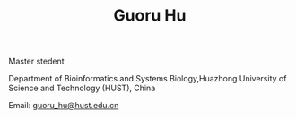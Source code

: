 ﻿---
# Display name
title: Guoru Hu

# Username (this should match the folder name)
authors:
- Guoru Hu

# Is this the primary user of the site?
superuser: false

# Role/position
role: Master student of Chen Lab

# Organizations/Affiliations
organizations:
- name: Huazhong University of Science and Technology
  url: ""

# Short bio (displayed in user profile at end of posts)
bio: 

interests:
- Systems biology
- Bioinformatics


education:
  courses:
  - course: Master of Bioinformatics
    institution: Huazhong Univeisity of Science and Technology, China
    year: 2020 to present
  - course: Bachelor of Bioinformatics
    institution: Huazhong Univeisity of Science and Technology, China
    year: 2016 to 2020

# Social/Academic Networking
# For available icons, see: https://sourcethemes.com/academic/docs/page-builder/#icons
#   For an email link, use "fas" icon pack, "envelope" icon, and a link in the
#   form "mailto:your-email@example.com" or "#contact" for contact widget.

# Link to a PDF of your resume/CV from the About widget.
# To enable, copy your resume/CV to `static/files/cv.pdf` and uncomment the lines below.
# - icon: cv
#   icon_pack: ai
#   link: files/cv.pdf

# Enter email to display Gravatar (if Gravatar enabled in Config)
email: ""

# Organizational groups that you belong to (for People widget)
#   Set this to `[]` or comment out if you are not using People widget.
user_groups:
- Master students
---

Master stedent

Department of Bioinformatics and Systems Biology,Huazhong University of Science and Technology (HUST), China

Email: guoru_hu@hust.edu.cn